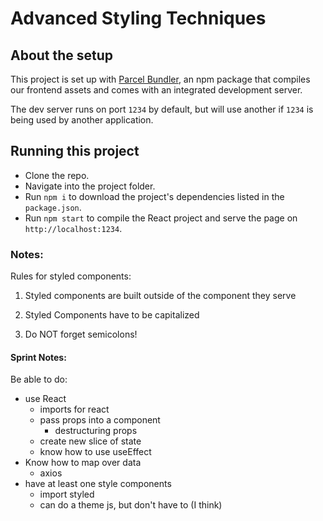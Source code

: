 # Advanced Styling Techniques

## About the setup

This project is set up with [Parcel Bundler](https://parceljs.org/), an npm package
that compiles our frontend assets and comes with an integrated development server.

The dev server runs on port `1234` by default, but will use another if `1234` is
being used by another application.

## Running this project

- Clone the repo.
- Navigate into the project folder.
- Run `npm i` to download the project's dependencies listed in the `package.json`.
- Run `npm start` to compile the React project and serve the page on `http://localhost:1234`.

### Notes:
Rules for styled components:
1) Styled components are built outside of the component they serve

2) Styled Components have to be capitalized

3) Do NOT forget semicolons!



#### Sprint Notes:
Be able to do:
- use React
   - imports for react
   - pass props into a component
      - destructuring props
   - create new slice of state
   - know how to use useEffect
 - Know how to map over data
   - axios
- have at least one style components
   - import styled
   - can do a theme js, but don't have to (I think)
